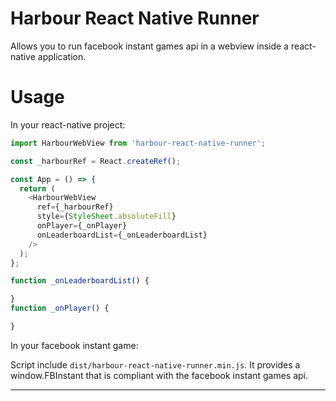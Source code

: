 # Harbour React Native Runner

Allows you to run facebook instant games api in a webview inside a
react-native application.

# Usage

In your react-native project:

```js
import HarbourWebView from 'harbour-react-native-runner';

const _harbourRef = React.createRef();

const App = () => {
  return (
    <HarbourWebView
      ref={_harbourRef}
      style={StyleSheet.absoluteFill}
      onPlayer={_onPlayer}
      onLeaderboardList={_onLeaderboardList}
    />
  );
};

function _onLeaderboardList() {

}
function _onPlayer() {

}


```

In your facebook instant game:

Script include `dist/harbour-react-native-runner.min.js`.
It provides a window.FBInstant that is compliant with the facebook
instant games api.

-----
